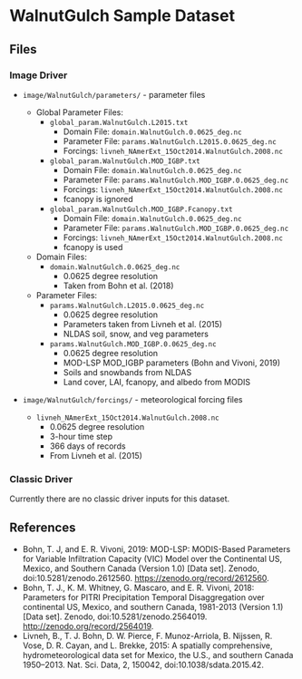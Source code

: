 # WalnutGulch Sample Dataset

## Files

### Image Driver

- `image/WalnutGulch/parameters/` - parameter files
    - Global Parameter Files:
        - `global_param.WalnutGulch.L2015.txt`
            - Domain File: `domain.WalnutGulch.0.0625_deg.nc`
            - Parameter File: `params.WalnutGulch.L2015.0.0625_deg.nc`
            - Forcings: `livneh_NAmerExt_15Oct2014.WalnutGulch.2008.nc`
        - `global_param.WalnutGulch.MOD_IGBP.txt`
            - Domain File: `domain.WalnutGulch.0.0625_deg.nc`
            - Parameter File: `params.WalnutGulch.MOD_IGBP.0.0625_deg.nc`
            - Forcings: `livneh_NAmerExt_15Oct2014.WalnutGulch.2008.nc`
            - fcanopy is ignored 
        - `global_param.WalnutGulch.MOD_IGBP.Fcanopy.txt`
            - Domain File: `domain.WalnutGulch.0.0625_deg.nc`
            - Parameter File: `params.WalnutGulch.MOD_IGBP.0.0625_deg.nc`
            - Forcings: `livneh_NAmerExt_15Oct2014.WalnutGulch.2008.nc`
            - fcanopy is used 
    - Domain Files:
        - `domain.WalnutGulch.0.0625_deg.nc`
            - 0.0625 degree resolution
            - Taken from Bohn et al. (2018)
    - Parameter Files:
        - `params.WalnutGulch.L2015.0.0625_deg.nc`
            - 0.0625 degree resolution
            - Parameters taken from Livneh et al. (2015)
            - NLDAS soil, snow, and veg parameters
        - `params.WalnutGulch.MOD_IGBP.0.0625_deg.nc`
            - 0.0625 degree resolution
            - MOD-LSP MOD_IGBP parameters (Bohn and Vivoni, 2019)
            - Soils and snowbands from NLDAS
            - Land cover, LAI, fcanopy, and albedo from MODIS

- `image/WalnutGulch/forcings/` - meteorological forcing files
    - `livneh_NAmerExt_15Oct2014.WalnutGulch.2008.nc`
        - 0.0625 degree resolution
        - 3-hour time step
        - 366 days of records
        - From Livneh et al. (2015)

### Classic Driver

Currently there are no classic driver inputs for this dataset.

## References
 - Bohn, T. J, and E. R. Vivoni, 2019: MOD-LSP: MODIS-Based Parameters for Variable Infiltration Capacity (VIC) Model over the Continental US, Mexico, and Southern Canada (Version 1.0) [Data set]. Zenodo, doi:10.5281/zenodo.2612560. https://zenodo.org/record/2612560.
 - Bohn, T. J., K. M. Whitney, G. Mascaro, and E. R. Vivoni, 2018: Parameters for PITRI Precipitation Temporal Disaggregation over continental US, Mexico, and southern Canada, 1981-2013 (Version 1.1) [Data set]. Zenodo, doi:10.5281/zenodo.2564019. http://zenodo.org/record/2564019.
 - Livneh, B., T. J. Bohn, D. W. Pierce, F. Munoz-Arriola, B. Nijssen, R. Vose, D. R. Cayan, and L. Brekke, 2015: A spatially comprehensive, hydrometeorological data set for Mexico, the U.S., and southern Canada 1950–2013. Nat. Sci. Data, 2, 150042, doi:10.1038/sdata.2015.42.
